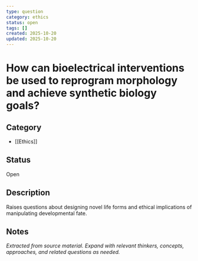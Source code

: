 ```yaml
---
type: question
category: ethics
status: open
tags: []
created: 2025-10-20
updated: 2025-10-20
---
```


# How can bioelectrical interventions be used to reprogram morphology and achieve synthetic biology goals?

## Category

- [[Ethics]]

## Status

Open

## Description

Raises questions about designing novel life forms and ethical implications of manipulating developmental fate.

## Notes

*Extracted from source material. Expand with relevant thinkers, concepts, approaches, and related questions as needed.*
